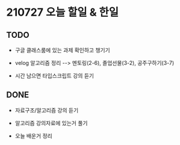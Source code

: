 # 210727 오늘 할일 & 한일

## TODO

- 구글 클래스룸에 있는 과제 확인하고 챙기기

- velog 알고리즘 정리
--> 멘토링(2-6), 졸업선물(3-2), 공주구하기(3-7)

- 시간 남으면 타입스크립트 강의 듣기

## DONE

- 자료구조/알고리즘 강의 듣기

- 알고리즘 강의자료에 있는거 풀기

- 오늘 배운거 정리


